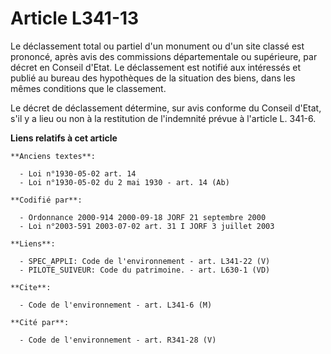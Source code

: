 # Article L341-13

Le déclassement total ou partiel d'un monument ou d'un site classé est prononcé, après avis des commissions départementale ou
supérieure, par décret en Conseil d'Etat. Le déclassement est notifié aux intéressés et publié au bureau des hypothèques de
la situation des biens, dans les mêmes conditions que le classement.

Le décret de déclassement détermine, sur avis conforme du Conseil d'Etat, s'il y a lieu ou non à la restitution de
l'indemnité prévue à l'article L. 341-6.

**Liens relatifs à cet article**

	**Anciens textes**:

	  - Loi n°1930-05-02 art. 14
	  - Loi n°1930-05-02 du 2 mai 1930 - art. 14 (Ab)

	**Codifié par**:

	  - Ordonnance 2000-914 2000-09-18 JORF 21 septembre 2000
	  - Loi n°2003-591 2003-07-02 art. 31 I JORF 3 juillet 2003

	**Liens**:

	  - SPEC_APPLI: Code de l'environnement - art. L341-22 (V)
	  - PILOTE_SUIVEUR: Code du patrimoine. - art. L630-1 (VD)

	**Cite**:

	  - Code de l'environnement - art. L341-6 (M)

	**Cité par**:

	  - Code de l'environnement - art. R341-28 (V)
